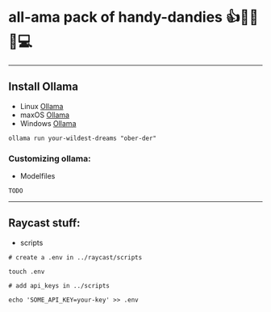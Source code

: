# all-ama pack of handy-dandies 👍🧿👄🧿💻   
---  

## Install  Ollama
* Linux [Ollama](https://ollama.com/download/linux)  
* maxOS [Ollama](https://ollama.com/download/linux)  
* Windows [Ollama](https://ollama.com/download/linux)  

```
ollama run your-wildest-dreams "ober-der"  
```  

 ### Customizing ollama:
* Modelfiles  
```
TODO
```

---  
## Raycast stuff:  
* scripts  
```
# create a .env in ../raycast/scripts

touch .env
```  
  

```
# add api_keys in ../scripts

echo 'SOME_API_KEY=your-key' >> .env
```